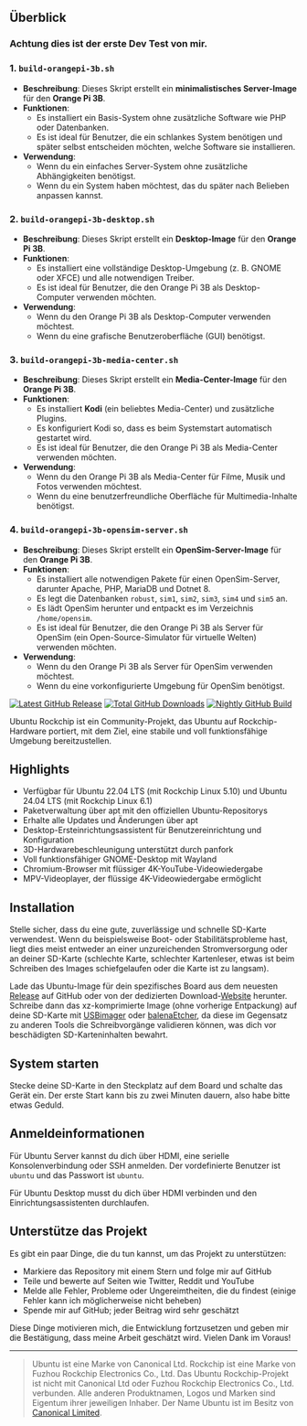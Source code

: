 ## Überblick

### Achtung dies ist der erste Dev Test von mir.

### **1. `build-orangepi-3b.sh`**
- **Beschreibung**: Dieses Skript erstellt ein **minimalistisches Server-Image** für den **Orange Pi 3B**.
- **Funktionen**:
  - Es installiert ein Basis-System ohne zusätzliche Software wie PHP oder Datenbanken.
  - Es ist ideal für Benutzer, die ein schlankes System benötigen und später selbst entscheiden möchten, welche Software sie installieren.
- **Verwendung**:
  - Wenn du ein einfaches Server-System ohne zusätzliche Abhängigkeiten benötigst.
  - Wenn du ein System haben möchtest, das du später nach Belieben anpassen kannst.


### **2. `build-orangepi-3b-desktop.sh`**
- **Beschreibung**: Dieses Skript erstellt ein **Desktop-Image** für den **Orange Pi 3B**.
- **Funktionen**:
  - Es installiert eine vollständige Desktop-Umgebung (z. B. GNOME oder XFCE) und alle notwendigen Treiber.
  - Es ist ideal für Benutzer, die den Orange Pi 3B als Desktop-Computer verwenden möchten.
- **Verwendung**:
  - Wenn du den Orange Pi 3B als Desktop-Computer verwenden möchtest.
  - Wenn du eine grafische Benutzeroberfläche (GUI) benötigst.


### **3. `build-orangepi-3b-media-center.sh`**
- **Beschreibung**: Dieses Skript erstellt ein **Media-Center-Image** für den **Orange Pi 3B**.
- **Funktionen**:
  - Es installiert **Kodi** (ein beliebtes Media-Center) und zusätzliche Plugins.
  - Es konfiguriert Kodi so, dass es beim Systemstart automatisch gestartet wird.
  - Es ist ideal für Benutzer, die den Orange Pi 3B als Media-Center verwenden möchten.
- **Verwendung**:
  - Wenn du den Orange Pi 3B als Media-Center für Filme, Musik und Fotos verwenden möchtest.
  - Wenn du eine benutzerfreundliche Oberfläche für Multimedia-Inhalte benötigst.


### **4. `build-orangepi-3b-opensim-server.sh`**
- **Beschreibung**: Dieses Skript erstellt ein **OpenSim-Server-Image** für den **Orange Pi 3B**.
- **Funktionen**:
  - Es installiert alle notwendigen Pakete für einen OpenSim-Server, darunter Apache, PHP, MariaDB und Dotnet 8.
  - Es legt die Datenbanken `robust`, `sim1`, `sim2`, `sim3`, `sim4` und `sim5` an.
  - Es lädt OpenSim herunter und entpackt es im Verzeichnis `/home/opensim`.
  - Es ist ideal für Benutzer, die den Orange Pi 3B als Server für OpenSim (ein Open-Source-Simulator für virtuelle Welten) verwenden möchten.
- **Verwendung**:
  - Wenn du den Orange Pi 3B als Server für OpenSim verwenden möchtest.
  - Wenn du eine vorkonfigurierte Umgebung für OpenSim benötigst.
    

[![Latest GitHub Release](https://img.shields.io/github/release/Joshua-Riek/ubuntu-rockchip.svg?label=Latest%20Release)](https://github.com/ManfredAabye/ubuntu-rockchip/releases/latest)
[![Total GitHub Downloads](https://img.shields.io/github/downloads/Joshua-Riek/ubuntu-rockchip/total.svg?&color=E95420&label=Total%20Downloads)](https://github.com/ManfredAabye/ubuntu-rockchip/releases)
[![Nightly GitHub Build](https://github.com/ManfredAabye/ubuntu-rockchip/actions/workflows/nightly.yml/badge.svg)](https://github.com/ManfredAabye/ubuntu-rockchip/actions/workflows/nightly.yml)

Ubuntu Rockchip ist ein Community-Projekt, das Ubuntu auf Rockchip-Hardware portiert, mit dem Ziel, eine stabile und voll funktionsfähige Umgebung bereitzustellen.

## Highlights

* Verfügbar für Ubuntu 22.04 LTS (mit Rockchip Linux 5.10) und Ubuntu 24.04 LTS (mit Rockchip Linux 6.1)
* Paketverwaltung über apt mit den offiziellen Ubuntu-Repositorys
* Erhalte alle Updates und Änderungen über apt
* Desktop-Ersteinrichtungsassistent für Benutzereinrichtung und Konfiguration
* 3D-Hardwarebeschleunigung unterstützt durch panfork
* Voll funktionsfähiger GNOME-Desktop mit Wayland
* Chromium-Browser mit flüssiger 4K-YouTube-Videowiedergabe
* MPV-Videoplayer, der flüssige 4K-Videowiedergabe ermöglicht

## Installation

Stelle sicher, dass du eine gute, zuverlässige und schnelle SD-Karte verwendest. Wenn du beispielsweise Boot- oder Stabilitätsprobleme hast, liegt dies meist entweder an einer unzureichenden Stromversorgung oder an deiner SD-Karte (schlechte Karte, schlechter Kartenleser, etwas ist beim Schreiben des Images schiefgelaufen oder die Karte ist zu langsam).

Lade das Ubuntu-Image für dein spezifisches Board aus dem neuesten [Release](https://github.com/ManfredAabye/ubuntu-rockchip/releases) auf GitHub oder von der dedizierten Download-[Website](https://joshua-riek.github.io/ubuntu-rockchip-download/) herunter. Schreibe dann das xz-komprimierte Image (ohne vorherige Entpackung) auf deine SD-Karte mit [USBimager](https://bztsrc.gitlab.io/usbimager/) oder [balenaEtcher](https://www.balena.io/etcher), da diese im Gegensatz zu anderen Tools die Schreibvorgänge validieren können, was dich vor beschädigten SD-Karteninhalten bewahrt.

## System starten

Stecke deine SD-Karte in den Steckplatz auf dem Board und schalte das Gerät ein. Der erste Start kann bis zu zwei Minuten dauern, also habe bitte etwas Geduld.

## Anmeldeinformationen

Für Ubuntu Server kannst du dich über HDMI, eine serielle Konsolenverbindung oder SSH anmelden. Der vordefinierte Benutzer ist `ubuntu` und das Passwort ist `ubuntu`.

Für Ubuntu Desktop musst du dich über HDMI verbinden und den Einrichtungsassistenten durchlaufen.

## Unterstütze das Projekt

Es gibt ein paar Dinge, die du tun kannst, um das Projekt zu unterstützen:

* Markiere das Repository mit einem Stern und folge mir auf GitHub
* Teile und bewerte auf Seiten wie Twitter, Reddit und YouTube
* Melde alle Fehler, Probleme oder Ungereimtheiten, die du findest (einige Fehler kann ich möglicherweise nicht beheben)
* Spende mir auf GitHub; jeder Beitrag wird sehr geschätzt

Diese Dinge motivieren mich, die Entwicklung fortzusetzen und geben mir die Bestätigung, dass meine Arbeit geschätzt wird. Vielen Dank im Voraus!

---
> Ubuntu ist eine Marke von Canonical Ltd. Rockchip ist eine Marke von Fuzhou Rockchip Electronics Co., Ltd. Das Ubuntu Rockchip-Projekt ist nicht mit Canonical Ltd oder Fuzhou Rockchip Electronics Co., Ltd. verbunden. Alle anderen Produktnamen, Logos und Marken sind Eigentum ihrer jeweiligen Inhaber. Der Name Ubuntu ist im Besitz von [Canonical Limited](https://ubuntu.com/).
